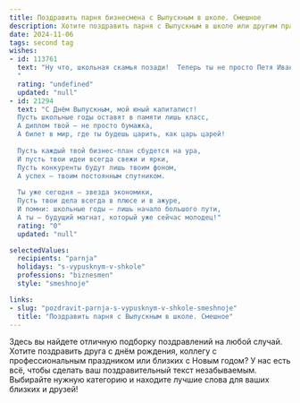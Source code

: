```yaml
---
title: Поздравить парня бизнесмена с Выпускным в школе. Смешное
description: Хотите поздравить парня с Выпускным в школе или другим праздником? Наш ИИ создаст незабываемое поздравление, а вы обязательно выделитесь среди других.  
date: 2024-11-06
tags: second tag
wishes:
- id: 113761
  text: "Ну что, школьная скамья позади!  Теперь ты не просто Петя Иванов, а Петя Иванов – будущий король бизнеса!  Держись, мир,  от твоей коммерческой хватки скоро не останется живого места (в хорошем смысле, конечно!).  Пусть твой капитал растёт быстрее, чем оценки твоих одноклассников падали на контрольных!  Поздравляю с окончанием школы и началом твоей блестящей (и, надеюсь, прибыльной) карьеры!
  "
  rating: "undefined"
  updated: "null"
- id: 21294
  text: "С Днём Выпускным, мой юный капиталист!
  Пусть школьные годы оставят в памяти лишь класс,
  А диплом твой – не просто бумажка,
  А билет в мир, где ты будешь царить, как царь царей!
  
  Пусть каждый твой бизнес-план сбудется на ура,
  И пусть твои идеи всегда свежи и ярки,
  Пусть конкуренты будут лишь твоим фоном,
  А успех – твоим постоянным спутником.
  
  Ты уже сегодня – звезда экономики,
  Пусть твои дела всегда в плюсе и в ажуре,
  И помни: школьные годы – лишь начало большого пути,
  А ты – будущий магнат, который уже сейчас молодец!"
  rating: "0"
  updated: "null"

selectedValues:
  recipients: "parnja"
  holidays: "s-vypusknym-v-shkole"
  professions: "biznesmen"
  style: "smeshnoje"

links:
- slug: "pozdravit-parnja-s-vypusknym-v-shkole-smeshnoje"
  title: "Поздравить парня с Выпускным в школе. Смешное"
---
```


Здесь вы найдете отличную подборку поздравлений на любой случай. 
Хотите поздравить друга с днём рождения, коллегу с профессиональным праздником или близких с Новым годом? У нас есть всё, чтобы сделать ваш поздравительный текст незабываемым. Выбирайте нужную категорию и находите лучшие слова для ваших близких и друзей!
